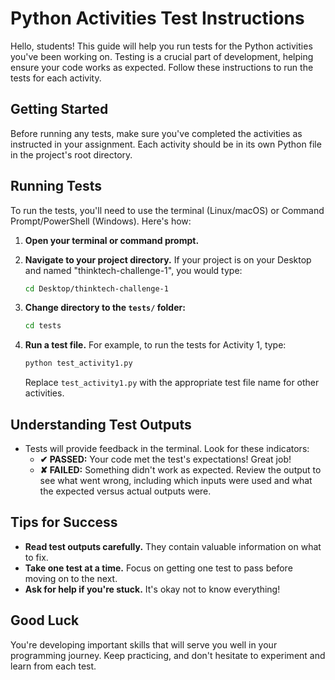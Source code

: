 # Python Activities Test Instructions

Hello, students! This guide will help you run tests for the Python activities you've been working on. Testing is a crucial part of development, helping ensure your code works as expected. Follow these instructions to run the tests for each activity.

## Getting Started

Before running any tests, make sure you've completed the activities as instructed in your assignment. Each activity should be in its own Python file in the project's root directory.

## Running Tests

To run the tests, you'll need to use the terminal (Linux/macOS) or Command Prompt/PowerShell (Windows). Here's how:

1. **Open your terminal or command prompt.**

2. **Navigate to your project directory.** If your project is on your Desktop and named "thinktech-challenge-1", you would type:
   ```bash
   cd Desktop/thinktech-challenge-1
   ```
   
3. **Change directory to the `tests/` folder:**
   ```bash
   cd tests
   ```

4. **Run a test file.** For example, to run the tests for Activity 1, type:
   ```bash
   python test_activity1.py
   ```
   Replace `test_activity1.py` with the appropriate test file name for other activities.

## Understanding Test Outputs

- Tests will provide feedback in the terminal. Look for these indicators:
  - **✔ PASSED:** Your code met the test's expectations! Great job!
  - **✘ FAILED:** Something didn't work as expected. Review the output to see what went wrong, including which inputs were used and what the expected versus actual outputs were.

## Tips for Success

- **Read test outputs carefully.** They contain valuable information on what to fix.
- **Take one test at a time.** Focus on getting one test to pass before moving on to the next.
- **Ask for help if you're stuck.** It's okay not to know everything!

## Good Luck

You're developing important skills that will serve you well in your programming journey. Keep practicing, and don't hesitate to experiment and learn from each test.
